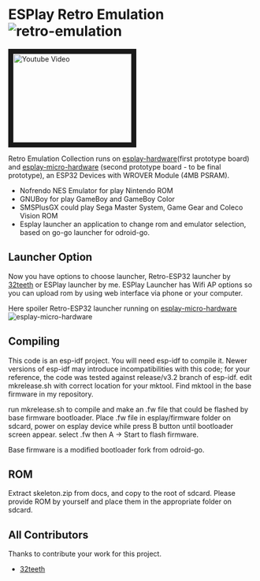 # ESPlay Retro Emulation  ![retro-emulation](https://raw.githubusercontent.com/pebri86/esplay-retro-emulation/master/docs/retro_emulation.png)

<a href="http://www.youtube.com/watch?feature=player_embedded&v=GPbRSVksWhE&t=4s" target="_blank"><img src="https://i.ytimg.com/vi/GPbRSVksWhE/hqdefault.jpg" alt="Youtube Video" width="240" height="180" border="10" /></a>

Retro Emulation Collection runs on [esplay-hardware](first prototype board) and [esplay-micro-hardware] (second prototype board - to be final prototype), an ESP32 Devices with WROVER Module (4MB PSRAM). 
- Nofrendo NES Emulator for play Nintendo ROM
- GNUBoy for play GameBoy and GameBoy Color
- SMSPlusGX could play Sega Master System, Game Gear and Coleco Vision ROM
- Esplay launcher an application to change rom and emulator selection, based on go-go launcher for odroid-go.

Launcher Option
---------------

Now you have options to choose launcher, Retro-ESP32 launcher by [32teeth] or ESPlay launcher by me.
ESPlay Launcher has Wifi AP options so you can upload rom by using web interface via phone or your computer. 

Here spoiler Retro-ESP32 launcher running on [esplay-micro-hardware]
![esplay-micro-hardware](https://raw.githubusercontent.com/pebri86/esplay-retro-emulation/master/docs/esplay-retro-esp32.png)

[esplay-hardware]: https://github.com/pebri86/esplay-hardware
[esplay-micro-hardware]: https://github.com/pebri86/esplay_micro_hardware

Compiling
---------

This code is an esp-idf project. You will need esp-idf to compile it. Newer versions of esp-idf may introduce incompatibilities with this code;
for your reference, the code was tested against release/v3.2 branch of esp-idf.
edit mkrelease.sh with correct location for your mktool.
Find mktool in the base firmware in my repository.

run mkrelease.sh to compile and make an .fw file that could be flashed by base firmware bootloader. Place .fw file in esplay/firmware folder on sdcard, power on esplay device while press B button until bootloader screen appear. select .fw then A -> Start to flash firmware.

Base firmware is a modified bootloader fork from odroid-go. 

ROM
--- 
Extract skeleton.zip from docs, and copy to the root of sdcard. Please provide ROM by yourself and place them in the appropriate folder on sdcard.

All Contributors
------------
Thanks to contribute your work for this project. 
- [32teeth]


[32teeth]:https://github.com/32teeth

